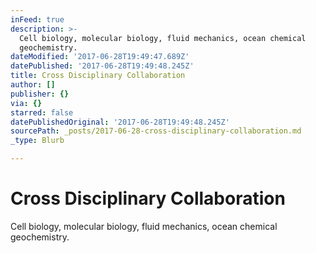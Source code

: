 ```yaml
---
inFeed: true
description: >-
  Cell biology, molecular biology, fluid mechanics, ocean chemical
  geochemistry. 
dateModified: '2017-06-28T19:49:47.689Z'
datePublished: '2017-06-28T19:49:48.245Z'
title: Cross Disciplinary Collaboration
author: []
publisher: {}
via: {}
starred: false
datePublishedOriginal: '2017-06-28T19:49:48.245Z'
sourcePath: _posts/2017-06-28-cross-disciplinary-collaboration.md
_type: Blurb

---
```

# Cross Disciplinary Collaboration

Cell biology, molecular biology, fluid mechanics, ocean chemical geochemistry.